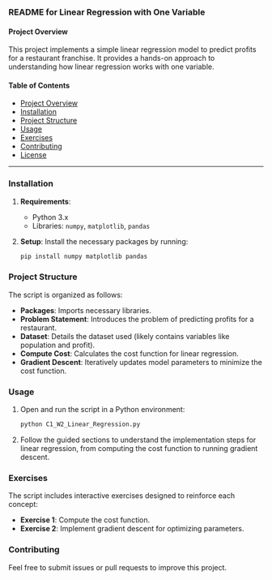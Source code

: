 ### README for Linear Regression with One Variable

#### Project Overview
This project implements a simple linear regression model to predict profits for a restaurant franchise. It provides a hands-on approach to understanding how linear regression works with one variable.

#### Table of Contents
- [Project Overview](#project-overview)
- [Installation](#installation)
- [Project Structure](#project-structure)
- [Usage](#usage)
- [Exercises](#exercises)
- [Contributing](#contributing)
- [License](#license)

---

### Installation
1. **Requirements**:
   - Python 3.x
   - Libraries: `numpy`, `matplotlib`, `pandas`

2. **Setup**:
   Install the necessary packages by running:
   ```bash
   pip install numpy matplotlib pandas
   ```

### Project Structure
The script is organized as follows:
- **Packages**: Imports necessary libraries.
- **Problem Statement**: Introduces the problem of predicting profits for a restaurant.
- **Dataset**: Details the dataset used (likely contains variables like population and profit).
- **Compute Cost**: Calculates the cost function for linear regression.
- **Gradient Descent**: Iteratively updates model parameters to minimize the cost function.

### Usage
1. Open and run the script in a Python environment:
   ```bash
   python C1_W2_Linear_Regression.py
   ```
2. Follow the guided sections to understand the implementation steps for linear regression, from computing the cost function to running gradient descent.

### Exercises
The script includes interactive exercises designed to reinforce each concept:
- **Exercise 1**: Compute the cost function.
- **Exercise 2**: Implement gradient descent for optimizing parameters.

### Contributing
Feel free to submit issues or pull requests to improve this project.



